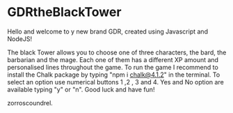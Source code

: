# GDRtheBlackTower


Hello and welcome to y new brand GDR, created using Javascript and NodeJS!

The black Tower allows you to choose one of three characters, the bard, the barbarian and the mage.
Each one of them has a different XP amount and personalised lines throughout the game.
To run the game I recommend to install the Chalk package by typing "npm i chalk@4.1.2" in the terminal.
To select an option use numerical buttons 1 ,2 , 3 and 4. Yes and No option are available typing "y" or "n".
Good luck and have fun!

zorroscoundrel.

